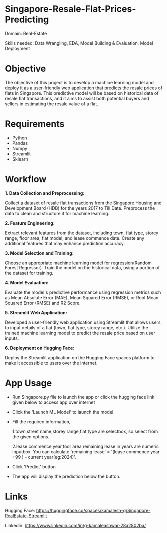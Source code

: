 # Singapore-Resale-Flat-Prices-Predicting

Domain: Real-Estate

Skills needed: Data Wrangling, EDA, Model Building & Evaluation, Model Deployment

# Objective
  The objective of this project is to develop a machine learning model and deploy it as a user-friendly web application that predicts the resale prices of flats in Singapore. This predictive model will be based on historical data of resale flat transactions, and it aims to assist both potential buyers and sellers in estimating the resale value of a flat. 

# Requirements
* Python
* Pandas
* Numpy
* Streamlit
* Sklearn
# Workflow
**1. Data Collection and Preprocessing:** 

  Collect a dataset of resale flat transactions from the Singapore Housing and Development Board (HDB) for the years 2017 to Till Date. Preprocess the data to clean and structure it for machine learning.
  
**2. Feature Engineering:**

  Extract relevant features from the dataset, including town, flat type, storey range, floor area, flat model, and lease commence date. Create any additional features that may enhance prediction accuracy.
  
**3. Model Selection and Training:**

  Choose an appropriate machine learning model for regression(Random Forest Regressor). Train the model on the historical data, using a portion of the dataset for training.
  
**4. Model Evaluation:**

  Evaluate the model's predictive performance using regression metrics such as Mean Absolute Error (MAE), Mean Squared Error (RMSE), or Root Mean Squared Error (RMSE) and R2 Score.
  
**5. Streamlit Web Application:**

  Developed a user-friendly web application using Streamlit that allows users to input details of a flat (town, flat type, storey range, etc.). Utilize the trained machine learning model to predict the resale price based on user inputs.
  
**6. Deployment on Hugging Face:**

  Deploy the Streamlit application on the Hugging Face spaces platform to make it accessible to users over the internet.
  
# App Usage
* Run Singapore.py file to launch the app or click the hugging face link given below to access app over internet
* Click the 'Launch ML Model' to launch the model.
* Fill the required information,
  
    1.town,street name,storey range,flat type are selectbox, so select from the given options.
  
    2.lease commence year,foor area,remaining lease in years are numeric inputbox. You can calculate 'remaining lease' = '(lease commence       year +99 ) - current year(eg:2024)'.
  
* Click 'Predict' button
  
* The app will display the prediction below the button.
  
# Links

Hugging Face: https://huggingface.co/spaces/kamalesh-g/Singapore-RealEstate-Streamlit

Linkedin: https://www.linkedin.com/in/g-kamaleashwar-28a2802ba/
 
